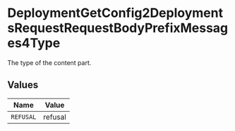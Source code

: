 # DeploymentGetConfig2DeploymentsRequestRequestBodyPrefixMessages4Type

The type of the content part.


## Values

| Name      | Value     |
| --------- | --------- |
| `REFUSAL` | refusal   |